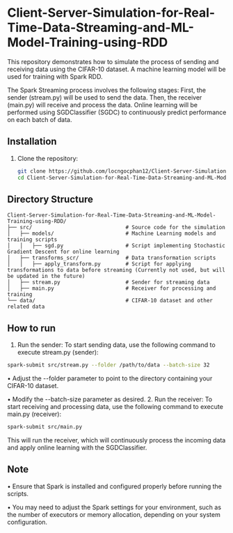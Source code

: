 # Client-Server-Simulation-for-Real-Time-Data-Streaming-and-ML-Model-Training-using-RDD

This repository demonstrates how to simulate the process of sending and receiving data using the CIFAR-10 dataset. A machine learning model will be used for training with Spark RDD.

The Spark Streaming process involves the following stages: First, the sender (stream.py) will be used to send the data. Then, the receiver (main.py) will receive and process the data. Online learning will be performed using SGDClassifier (SGDC) to continuously predict performance on each batch of data.

## Installation

1. Clone the repository:
   ```bash
   git clone https://github.com/locngocphan12/Client-Server-Simulation-for-Real-Time-Data-Streaming-and-ML-Model-Training-using-RDD.git
   cd Client-Server-Simulation-for-Real-Time-Data-Streaming-and-ML-Model-Training-using-RDD

## Directory Structure

```plaintext
Client-Server-Simulation-for-Real-Time-Data-Streaming-and-ML-Model-Training-using-RDD/
├── src/                              # Source code for the simulation
│   ├── models/                       # Machine Learning models and training scripts
│   │   ├── sgd.py                    # Script implementing Stochastic Gradient Descent for online learning
│   ├── transforms_scr/               # Data transformation scripts
│   │   ├── apply_transform.py        # Script for applying transformations to data before streaming (Currently not used, but will be updated in the future)
│   ├── stream.py                     # Sender for streaming data
│   ├── main.py                       # Receiver for processing and training
└── data/                             # CIFAR-10 dataset and other related data

```

## How to run

1. Run the sender:
To start sending data, use the following command to execute stream.py (sender):
  ```bash
  spark-submit src/stream.py --folder /path/to/data --batch-size 32
  ```
• Adjust the --folder parameter to point to the directory containing your CIFAR-10 dataset.

• Modify the --batch-size parameter as desired.
2. Run the receiver:
To start receiving and processing data, use the following command to execute main.py (receiver):
  ```bash
  spark-submit src/main.py
  ```
This will run the receiver, which will continuously process the incoming data and apply online learning with the SGDClassifier.
## Note

• Ensure that Spark is installed and configured properly before running the scripts.

• You may need to adjust the Spark settings for your environment, such as the number of executors or memory allocation, depending on your system configuration.


